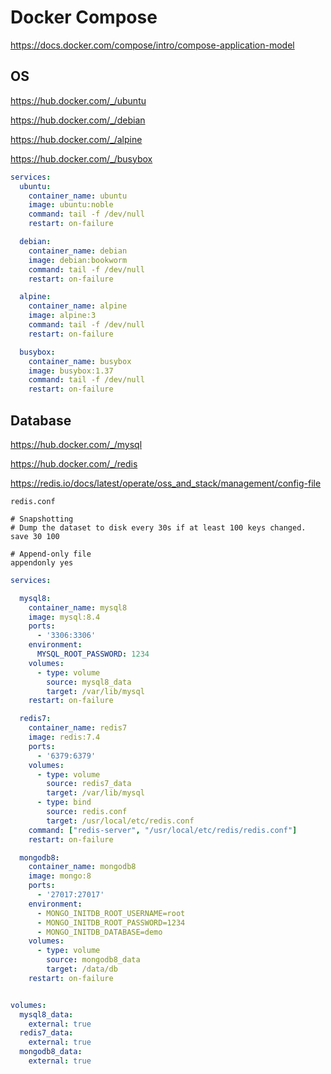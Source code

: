 # Docker Compose

https://docs.docker.com/compose/intro/compose-application-model

## OS

https://hub.docker.com/_/ubuntu

https://hub.docker.com/_/debian

https://hub.docker.com/_/alpine

https://hub.docker.com/_/busybox

```yaml
services:
  ubuntu:
    container_name: ubuntu
    image: ubuntu:noble
    command: tail -f /dev/null
    restart: on-failure

  debian:
    container_name: debian
    image: debian:bookworm
    command: tail -f /dev/null
    restart: on-failure

  alpine:
    container_name: alpine
    image: alpine:3
    command: tail -f /dev/null
    restart: on-failure

  busybox:
    container_name: busybox
    image: busybox:1.37
    command: tail -f /dev/null
    restart: on-failure
```

## Database

https://hub.docker.com/_/mysql

https://hub.docker.com/_/redis

https://redis.io/docs/latest/operate/oss_and_stack/management/config-file

`redis.conf`
```
# Snapshotting
# Dump the dataset to disk every 30s if at least 100 keys changed.
save 30 100

# Append-only file
appendonly yes
```

```yaml
services:

  mysql8:
    container_name: mysql8
    image: mysql:8.4
    ports:
      - '3306:3306'
    environment:
      MYSQL_ROOT_PASSWORD: 1234
    volumes:
      - type: volume
        source: mysql8_data
        target: /var/lib/mysql
    restart: on-failure

  redis7:
    container_name: redis7
    image: redis:7.4
    ports:
      - '6379:6379'
    volumes:
      - type: volume
        source: redis7_data
        target: /var/lib/mysql
      - type: bind
        source: redis.conf
        target: /usr/local/etc/redis.conf
    command: ["redis-server", "/usr/local/etc/redis/redis.conf"]
    restart: on-failure

  mongodb8:
    container_name: mongodb8
    image: mongo:8
    ports:
      - '27017:27017'
    environment:
      - MONGO_INITDB_ROOT_USERNAME=root
      - MONGO_INITDB_ROOT_PASSWORD=1234
      - MONGO_INITDB_DATABASE=demo
    volumes:
      - type: volume
        source: mongodb8_data
        target: /data/db
    restart: on-failure


volumes:
  mysql8_data:
    external: true
  redis7_data:
    external: true
  mongodb8_data:
    external: true
```
